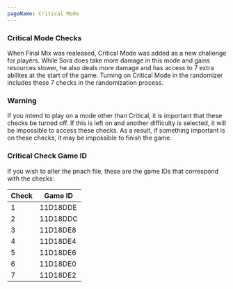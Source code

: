 ```yaml
---
pageName: Critical Mode
---
```


### Critical Mode Checks
When Final Mix was realeased, Critical Mode was added as a new challenge for players.  While Sora does take more damage in this mode and gains resources slower, he also deals more damage and has access to 7 extra abilites at the start of the game.  Turning on Critical Mode in the randomizer includes these 7 checks in the randomization process.

### Warning
If you intend to play on a mode other than Critical, it is important that these checks be turned off.  If this is left on and another difficulty is selected, it will be impossible to access these checks.  As a result, if something important is on these checks, it may be impossible to finish the game.

### Critical Check Game ID
If you wish to alter the pnach file, these are the game IDs that correspond with the checks:

| Check | Game ID  |
|-------|----------|
| 1     | 11D18DDE |
| 2     | 11D18DDC |
| 3     | 11D18DE8 |
| 4     | 11D18DE4 |
| 5     | 11D18DE6 |
| 6     | 11D18DE0 |
| 7     | 11D18DE2 |
